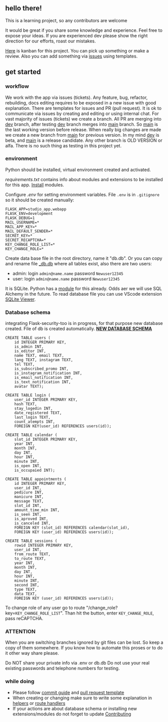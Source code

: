 ## hello there!

This is a learning project, so any contributors are welcome

It would be great if you share some knowledge and experience.
Feel free to expose your ideas.
If you are experienced dev please show the right direction for our efforts, roast our mistakes.

[Here](https://github.com/users/cootook/projects/1/views/1) is kanban for this project.
You can pick up something or make a review. Also you can add something via [issues](https://github.com/cootook/project/issues) using templates.

## get started
### workflow
We work with the app via issues (tickets). Any feature, bug, refactor, rebuilding, docs editing requires to be exposed in a new issue with good explanation. There are templates for issues and PR (pull request). It is ok to communicate via issues by creating and editing or using internal chat.
For vast majority of issues (tickets) we create a branch. 
All PR are merging into [dev](https://github.com/cootook/project/tree/dev) branch, after testing [dev](https://github.com/cootook/project/tree/dev) branch merges into [main](https://github.com/cootook/project/tree/main) branch. So [main](https://github.com/cootook/project/tree/main) is the last working version before release. 
When really big changes are made we create a new branch from [main](https://github.com/cootook/project/tree/main) for previous version. 
In my mind [dev](https://github.com/cootook/project/tree/dev) is beta, and [main](https://github.com/cootook/project/tree/main) is a release candidate. Any other branch is OLD VERSION or alfa.
There is no such thing as testing in this project yet. 
### environment
Python should be installed, virtual environment created and activated.

*requirements.txt* contains info about modules and extensions to be installed for this app.
[Install](https://packaging.python.org/en/latest/guides/installing-using-pip-and-virtual-environments/#using-a-requirements-file) modules.

Configure *.env* for setting environment variables. File ```.env``` is in ```.gitignore``` so it should be created manually:
```
FLASK_APP=studio_app.webapp
FLASK_ENV=development
FLASK_DEBUG=1
MAIL_USERNAME=*
MAIL_APP_KEY=*
MAIL_DEFAULT_SENDER=*
SECRET_KEY=*
SECRET_RECAPTCHA=*
KEY_CHANGE_ROLE_LIST=*
KEY_CHANGE_ROLE=*
```

Create data base file in the root directory, name it "db.db". Or you can copy and rename file [_db.db](/docs/files/_db.db) where all tables exist, also there are two users:
* admin: login ```admin@name.name``` password ```Newuser12345```
* user: login ```admin@name.name``` password ```Newuser12345```

It is SQLite. Python has a [module](https://docs.python.org/3/library/sqlite3.html) for this already. Odds aer we will use SQL Alchemy in the future.
To read database file you can use VScode extension [SQLite Viewer](https://marketplace.visualstudio.com/items?itemName=qwtel.sqlite-viewer).

### Database schema

integrating Flask-security-too is in progress, for that purpose new database created. File of db is created automatically.
**[NEW DATABASE SCHEMA](./docs/database_schema.md)**

```
CREATE TABLE users (
    id INTEGER PRIMARY KEY, 
    is_admin INT, 
    is_editor INT, 
    name TEXT, email TEXT, 
    lang TEXT, instagram TEXT, 
    tel TEXT, 
    is_subscribed_promo INT, 
    is_instagram_notification INT, 
    is_email_notification INT, 
    is_text_notification INT, 
    avatar TEXT);
```

```
CREATE TABLE login (
    user_id INTEGER PRIMARY KEY, 
    hash TEXT, 
    stay_logedin INT, 
    date_registered TEXT, 
    last_login TEXT, 
    count_atempts INT, 
    FOREIGN KEY(user_id) REFERENCES users(id));
```

```
CREATE TABLE calendar (
    slot_id INTEGER PRIMARY KEY, 
    year INT, 
    month INT, 
    day INT, 
    hour INT, 
    minute INT, 
    is_open INT, 
    is_occupaied INT);
```

```
CREATE TABLE appointments (
    id INTEGER PRIMARY KEY, 
    user_id INT, 
    pedicure INT, 
    manicure INT, 
    message TEXT, 
    slot_id INT, 
    amount_time_min INT, 
    is_seen INT, 
    is_aproved INT, 
    is_canceled INT, 
    FOREIGN KEY (slot_id) REFERENCES calendar(slot_id), 
    FOREIGN KEY (user_id) REFERENCES users(id));
``` 

```
CREATE TABLE sessions (
    rowid INTEGER PRIMARY KEY, 
    user_id INT, 
    from_route TEXT, 
    to_route TEXT,  
    year INT, 
    month INT, 
    day INT, 
    hour INT, 
    minute INT, 
    second INT, 
    type TEXT, 
    data TEXT, 
    FOREIGN KEY (user_id) REFERENCES users(id));
```

To change role of any user go to route "/change_role?key=```KEY_CHANGE_ROLE_LIST```". Than hit the button, enter ```KEY_CHANGE_ROLE```, pass reCAPTCHA.


### **ATTENTION**
When you are switching branches ignored by git files can be lost. So keep a copy of them somewhere. If you know how to automate this proses or to do it other way share please.

Do NOT share your private info via .env or db.db Do not use your real existing passwords and telephone numbers for testing.

### while doing
* Please follow [commit guide](/docs/commit_message_format.md) and [pull request template](/docs/pull_request_template.md)
* When creating or changing make sure to write some explanation in [helpers](/docs/helpers_functions.md) or [route handlers](/docs/route_handlers.md)
* If your actions are about database schema or installing new extensions/modules do not forget to update [Contributing](contributing.md) 